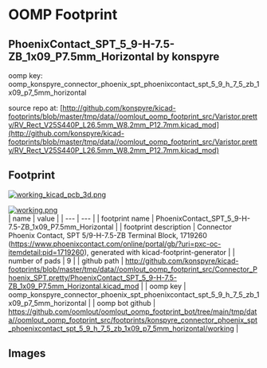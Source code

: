 # OOMP Footprint  
## PhoenixContact_SPT_5_9-H-7.5-ZB_1x09_P7.5mm_Horizontal  by konspyre  
  
oomp key: oomp_konspyre_connector_phoenix_spt_phoenixcontact_spt_5_9_h_7_5_zb_1x09_p7_5mm_horizontal  
  
source repo at: [http://github.com/konspyre/kicad-footprints/blob/master/tmp/data//oomlout_oomp_footprint_src/Varistor.pretty/RV_Rect_V25S440P_L26.5mm_W8.2mm_P12.7mm.kicad_mod](http://github.com/konspyre/kicad-footprints/blob/master/tmp/data//oomlout_oomp_footprint_src/Varistor.pretty/RV_Rect_V25S440P_L26.5mm_W8.2mm_P12.7mm.kicad_mod)  
## Footprint  
  
[![working_kicad_pcb_3d.png](working_kicad_pcb_3d_600.png)](working_kicad_pcb_3d.png)  
  
[![working.png](working_600.png)](working.png)  
| name | value | 
| --- | --- | 
| footprint name | PhoenixContact_SPT_5_9-H-7.5-ZB_1x09_P7.5mm_Horizontal | 
| footprint description | Connector Phoenix Contact, SPT 5/9-H-7.5-ZB Terminal Block, 1719260 (https://www.phoenixcontact.com/online/portal/gb/?uri=pxc-oc-itemdetail:pid=1719260), generated with kicad-footprint-generator | 
| number of pads | 9 | 
| github path | http://github.com/konspyre/kicad-footprints/blob/master/tmp/data//oomlout_oomp_footprint_src/Connector_Phoenix_SPT.pretty/PhoenixContact_SPT_5_9-H-7.5-ZB_1x09_P7.5mm_Horizontal.kicad_mod | 
| oomp key | oomp_konspyre_connector_phoenix_spt_phoenixcontact_spt_5_9_h_7_5_zb_1x09_p7_5mm_horizontal | 
| oomp bot github | https://github.com/oomlout/oomlout_oomp_footprint_bot/tree/main/tmp/data//oomlout_oomp_footprint_src/footprints/konspyre_connector_phoenix_spt_phoenixcontact_spt_5_9_h_7_5_zb_1x09_p7_5mm_horizontal/working | 
## Images  

